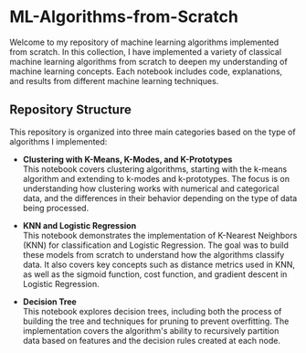 # ML-Algorithms-from-Scratch

Welcome to my repository of machine learning algorithms implemented from scratch. In this collection, I have implemented a variety of classical machine learning algorithms from scratch to deepen my understanding of machine learning concepts. Each notebook includes code, explanations, and results from different machine learning techniques.

## Repository Structure
This repository is organized into three main categories based on the type of algorithms I implemented:

- **Clustering with K-Means, K-Modes, and K-Prototypes**\
This notebook covers clustering algorithms, starting with the k-means algorithm and extending to k-modes and k-prototypes. The focus is on understanding how clustering works with numerical and categorical data, and the differences in their behavior depending on the type of data being processed.

- **KNN and Logistic Regression**\
This notebook demonstrates the implementation of K-Nearest Neighbors (KNN) for classification and Logistic Regression. The goal was to build these models from scratch to understand how the algorithms classify data. It also covers key concepts such as distance metrics used in KNN, as well as the sigmoid function, cost function, and gradient descent in Logistic Regression.

- **Decision Tree**\
This notebook explores decision trees, including both the process of building the tree and techniques for pruning to prevent overfitting. The implementation covers the algorithm's ability to recursively partition data based on features and the decision rules created at each node.
